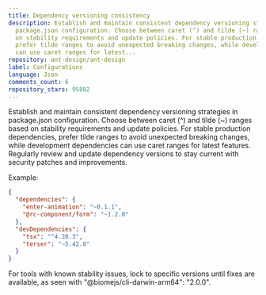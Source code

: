 ```yaml
---
title: Dependency versioning consistency
description: Establish and maintain consistent dependency versioning strategies in
  package.json configuration. Choose between caret (^) and tilde (~) ranges based
  on stability requirements and update policies. For stable production dependencies,
  prefer tilde ranges to avoid unexpected breaking changes, while development dependencies
  can use caret ranges for latest...
repository: ant-design/ant-design
label: Configurations
language: Json
comments_count: 6
repository_stars: 95882
---
```


Establish and maintain consistent dependency versioning strategies in package.json configuration. Choose between caret (^) and tilde (~) ranges based on stability requirements and update policies. For stable production dependencies, prefer tilde ranges to avoid unexpected breaking changes, while development dependencies can use caret ranges for latest features. Regularly review and update dependency versions to stay current with security patches and improvements.

Example:
```json
{
  "dependencies": {
    "enter-animation": "~0.1.1",
    "@rc-component/form": "~1.2.0"
  },
  "devDependencies": {
    "tsx": "^4.20.3",
    "terser": "~5.42.0"
  }
}
```

For tools with known stability issues, lock to specific versions until fixes are available, as seen with "@biomejs/cli-darwin-arm64": "2.0.0".